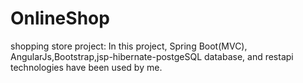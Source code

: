 # OnlineShop
shopping store project: In this project, Spring Boot(MVC), AngularJs,Bootstrap,jsp-hibernate-postgeSQL database, and restapi technologies have been used by me.
